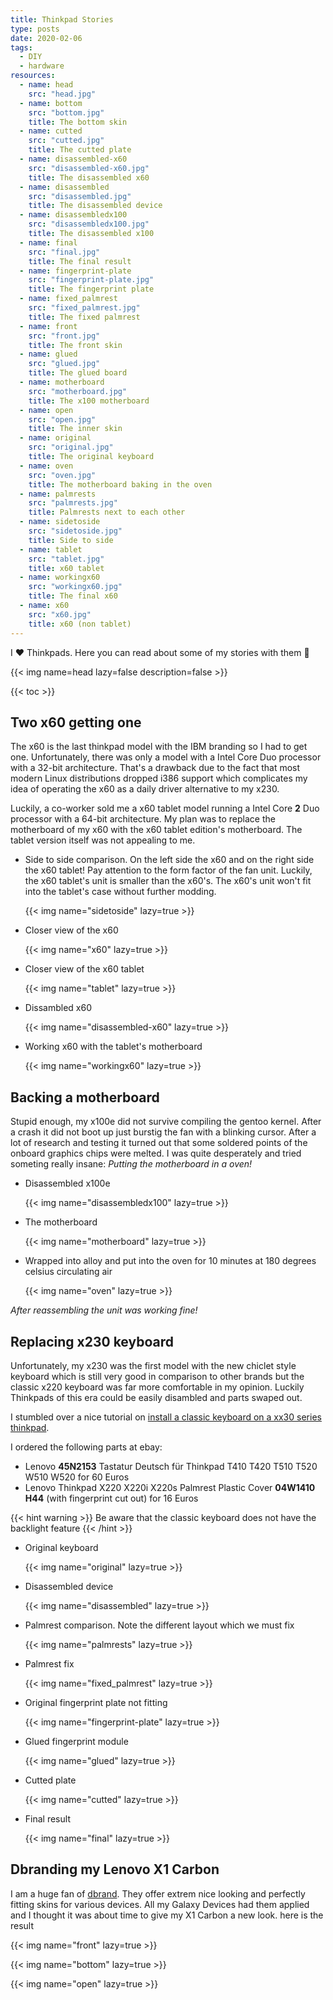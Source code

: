 ```yaml
---
title: Thinkpad Stories
type: posts
date: 2020-02-06
tags:
  - DIY
  - hardware
resources:
  - name: head
    src: "head.jpg"
  - name: bottom
    src: "bottom.jpg"
    title: The bottom skin
  - name: cutted
    src: "cutted.jpg"
    title: The cutted plate
  - name: disassembled-x60
    src: "disassembled-x60.jpg"
    title: The disassembled x60
  - name: disassembled
    src: "disassembled.jpg"
    title: The disassembled device
  - name: disassembledx100
    src: "disassembledx100.jpg"
    title: The disassembled x100
  - name: final
    src: "final.jpg"
    title: The final result
  - name: fingerprint-plate
    src: "fingerprint-plate.jpg"
    title: The fingerprint plate
  - name: fixed_palmrest
    src: "fixed_palmrest.jpg"
    title: The fixed palmrest
  - name: front
    src: "front.jpg"
    title: The front skin
  - name: glued
    src: "glued.jpg"
    title: The glued board
  - name: motherboard
    src: "motherboard.jpg"
    title: The x100 motherboard
  - name: open
    src: "open.jpg"
    title: The inner skin
  - name: original
    src: "original.jpg"
    title: The original keyboard
  - name: oven
    src: "oven.jpg"
    title: The motherboard baking in the oven
  - name: palmrests
    src: "palmrests.jpg"
    title: Palmrests next to each other
  - name: sidetoside
    src: "sidetoside.jpg"
    title: Side to side
  - name: tablet
    src: "tablet.jpg"
    title: x60 tablet
  - name: workingx60
    src: "workingx60.jpg"
    title: The final x60
  - name: x60
    src: "x60.jpg"
    title: x60 (non tablet)
---
```


I ❤️ Thinkpads. Here you can read about some of my stories with them 🙂

<!--more-->

{{< img name=head lazy=false description=false >}}

{{< toc >}}

## Two x60 getting one

The x60 is the last thinkpad model with the IBM branding so I had to get one. Unfortunately, there was only a model with a Intel Core Duo processor with a 32-bit architecture. That's a drawback due to the fact that most modern Linux distributions dropped i386 support which complicates my idea of operating the x60 as a daily driver alternative to my x230.

Luckily, a co-worker sold me a x60 tablet model running a Intel Core **2** Duo processor with a 64-bit architecture. My plan was to replace the motherboard of my x60 with the x60 tablet edition's motherboard. The tablet version itself was not appealing to me.

- Side to side comparison. On the left side the x60 and on the right side the x60 tablet! Pay attention to the form factor of the fan unit. Luckily, the x60 tablet's unit is smaller than the x60's. The x60's unit won't fit into the tablet's case without further modding.

  {{< img name="sidetoside" lazy=true >}}

- Closer view of the x60

  {{< img name="x60" lazy=true >}}

- Closer view of the x60 tablet

  {{< img name="tablet" lazy=true >}}

- Dissambled x60

  {{< img name="disassembled-x60" lazy=true >}}

- Working x60 with the tablet's motherboard

  {{< img name="workingx60" lazy=true >}}

## Backing a motherboard

Stupid enough, my x100e did not survive compiling the gentoo kernel. After a crash it did not boot up just burstig the fan with a blinking cursor. After a lot of research and testing it turned out that some soldered points of the onboard graphics chips were melted. I was quite desperately and tried someting really insane: _Putting the motherboard in a oven!_

- Disassembled x100e

  {{< img name="disassembledx100" lazy=true >}}

- The motherboard

  {{< img name="motherboard" lazy=true >}}

- Wrapped into alloy and put into the oven for 10 minutes at 180 degrees celsius circulating air

  {{< img name="oven" lazy=true >}}

_After reassembling the unit was working fine!_

## Replacing x230 keyboard

Unfortunately, my x230 was the first model with the new chiclet style keyboard which is still very good in comparison to other brands but the classic x220 keyboard was far more comfortable in my opinion. Luckily Thinkpads of this era could be easily disambled and parts swaped out.

I stumbled over a nice tutorial on [install a classic keyboard on a xx30 series thinkpad](http://www.thinkwiki.org/wiki/Install_Classic_Keyboard_on_xx30_Series_ThinkPads).

I ordered the following parts at ebay:

- Lenovo **45N2153** Tastatur Deutsch für Thinkpad T410 T420 T510 T520 W510 W520 for 60 Euros
- Lenovo Thinkpad X220 X220i X220s Palmrest Plastic Cover **04W1410 H44** (with fingerprint cut out) for 16 Euros

{{< hint warning >}}
Be aware that the classic keyboard does not have the backlight feature
{{< /hint >}}

- Original keyboard

  {{< img name="original" lazy=true >}}

- Disassembled device

  {{< img name="disassembled" lazy=true >}}

- Palmrest comparison. Note the different layout which we must fix

  {{< img name="palmrests" lazy=true >}}

- Palmrest fix

  {{< img name="fixed_palmrest" lazy=true >}}

- Original fingerprint plate not fitting

  {{< img name="fingerprint-plate" lazy=true >}}

- Glued fingerprint module

  {{< img name="glued" lazy=true >}}

- Cutted plate

  {{< img name="cutted" lazy=true >}}

- Final result

  {{< img name="final" lazy=true >}}

## Dbranding my Lenovo X1 Carbon

I am a huge fan of [dbrand](https://dbrand.com). They offer extrem nice looking and perfectly fitting skins for various devices. All my Galaxy Devices had them applied and I thought it was about time to give my X1 Carbon a new look. here is the result

{{< img name="front" lazy=true >}}

{{< img name="bottom" lazy=true >}}

{{< img name="open" lazy=true >}}
